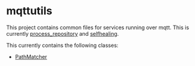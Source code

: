 # mqttutils

This project contains common files for services running over mqtt. This is currently
[process_repository](../process_repository) and [selfhealing](../selfhealing).

This currently contains the following classes:
* [PathMatcher](./pathmatcher.md)